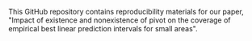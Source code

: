 

This GitHub repository contains reproducibility materials for our paper, "Impact of existence and nonexistence of pivot on the coverage of empirical best linear prediction intervals for small areas".
